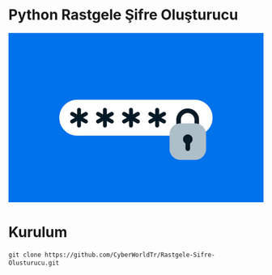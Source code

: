 # Python Rastgele Şifre Oluşturucu

<img src="/pass.jpg">

Kurulum
=
    git clone https://github.com/CyberWorldTr/Rastgele-Sifre-Olusturucu.git

    
